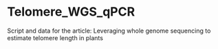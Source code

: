 # Telomere_WGS_qPCR
Script and data for the article: Leveraging whole genome sequencing to estimate telomere length in plants
